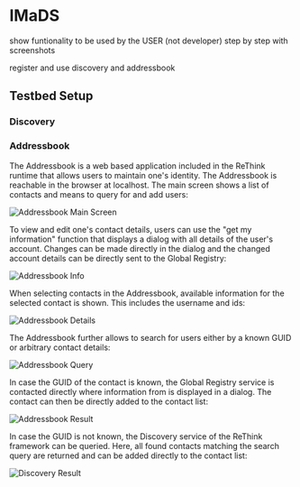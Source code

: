 # IMaDS

show funtionality to be used by the USER (not developer) step by step with screenshots

register and use discovery and addressbook

## Testbed Setup

### Discovery

### Addressbook

The Addressbook is a web based application included in the ReThink runtime that allows users to maintain one's identity. The Addressbook is reachable in the browser at localhost. The main screen shows a list of contacts and means to query for and add users:

![Addressbook Main Screen](https://github.com/reTHINK-project/specs/blob/master/tests/discovery/ab-main.png)

To view and edit one's contact details, users can use the "get my information" function that displays a dialog with all details of the user's account. Changes can be made directly in the dialog and the changed account details can be directly sent to the Global Registry:

![Addressbook Info](https://github.com/reTHINK-project/specs/blob/master/tests/discovery/ab-info.png)

When selecting contacts in the Addressbook, available information for the selected contact is shown. This includes the username and ids: 

![Addressbook Details](https://github.com/reTHINK-project/specs/blob/master/tests/discovery/ab-details.png)

The Addressbook further allows to search for users either by a known GUID or arbitrary contact details:

![Addressbook Query](https://github.com/reTHINK-project/specs/blob/master/tests/discovery/ab-query.png)

In case the GUID of the contact is known, the Global Registry service is contacted directly where information from is displayed in a dialog. The contact can then be directly added to the contact list:

![Addressbook Result](https://github.com/reTHINK-project/specs/blob/master/tests/discovery/ab-result.png)

In case the GUID is not known, the Discovery service of the ReThink framework can be queried. Here, all found contacts matching the search query are returned and can be added directly to the contact list:

![Discovery Result](https://github.com/reTHINK-project/specs/blob/master/tests/discovery/ab-result.png)
